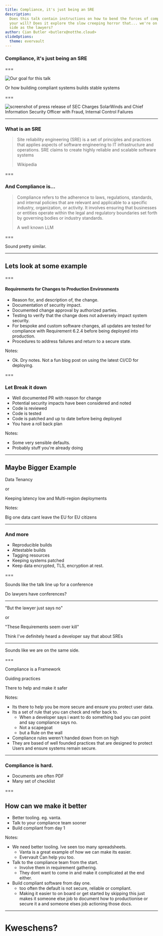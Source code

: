 ```yaml
---
title: Compliance, it's just being an SRE
description:
  Does this talk contain instructions on how to bend the forces of compliance to
  your will? Does it explore the slow creeping horror that... we're on the same
  side as the lawyers?
author: Cian Butler <butlerx@notthe.cloud>
slideOptions:
  theme: evervault
---
```


### Compliance, it's just being an SRE

===

![Our goal for this talk](/img/compliance.jpg)

Or how building compliant systems builds stable systems

===

![screenshot of press release of SEC Charges SolarWinds and Chief Information Security Officer with Fraud, Internal Control Failures ](/img/compliance/sec-charges.png)

---

### What is an SRE

> Site reliability engineering (SRE) is a set of principles and practices that
> applies aspects of software engineering to IT infrastructure and operations.
> SRE claims to create highly reliable and scalable software systems
>
> Wikipedia

===

### And Compliance is...

> Compliance refers to the adherence to laws, regulations, standards, and
> internal policies that are relevant and applicable to a specific industry,
> organization, or activity. It involves ensuring that businesses or entities
> operate within the legal and regulatory boundaries set forth by governing
> bodies or industry standards.
>
> A well known LLM

===

Sound pretty similar.

---

## Lets look at some example

===

#### Requirements for Changes to Production Environments

- Reason for, and description of, the change.
- Documentation of security impact.
- Documented change approval by authorized parties.
- Testing to verify that the change does not adversely impact system security.
- For bespoke and custom software changes, all updates are tested for compliance
  with Requirement 6.2.4 before being deployed into production.
- Procedures to address failures and return to a secure state.

Notes:

- Ok. Dry notes. Not a fun blog post on using the latest CI/CD for deploying.

===

### Let Break it down

<ul>
<li class="fragment fade-up">Well documented PR with reason for change</li>
<li class="fragment fade-up">Potential security impacts have been considered and noted</li>
<li class="fragment fade-up">Code is reviewed</li>
<li class="fragment fade-up">Code is tested</li>
<li class="fragment fade-up">Code is patched and up to date before being deployed</li>
<li class="fragment fade-up">You have a roll back plan</li>
</ul>

Notes:

- Some very sensible defaults.
- Probably stuff you're already doing

---

## Maybe Bigger Example

<p class="fragment fade-up">Data Tenancy</p>

<p class="fragment fade-up">or</p>

<p class="fragment fade-up">Keeping latency low and Multi-region deployments</p>

Notes:

Big one data cant leave the EU for EU citizens

---

### And more

- Reproducible builds
- Attestable builds
- Tagging resources
- Keeping systems patched
- Keep data encrypted, TLS, encryption at rest.

===

Sounds like the talk line up for a conference

<p class="fragment fade-in">Do lawyers have conferences?</p>

---

"But the lawyer just says no"

or

"These Requirements seem over kill"

<p class="fragment fade-in">Think I've definitely heard a developer say that about SREs</p>

---

Sounds like we are on the same side.

===

Compliance is a Framework

<p class="fragment fade-in">Guiding practices</p>
<p class="fragment fade-in">There to help and make it safer</p>

Notes:

- Its there to help you be more secure and ensure you protect user data.
- Its a set of rule that you can check and refer back to.
  - When a developer says i want to do something bad you can point and say
    compliance says no.
  - Not a scapegoat
  - but a Rule on the wall
- Compliance rules weren't handed down from on high
- They are based of well founded practices that are designed to protect Users
  and ensure systems remain secure.

---

### Compliance is hard.

- Documents are often PDF
- Many set of checklist

===

## How can we make it better

<ul>
<li class="fragment fade-up">Better tooling. eg. vanta.</li>
<li class="fragment fade-up">Talk to your compliance team sooner</li>
<li class="fragment fade-up">Build compliant from day 1</li>
</ul>

Notes:

- We need better tooling. Ive seen too many spreadsheets.
  - Vanta is a great example of how we can make its easier.
  - Evervault Can help you too.
- Talk to the compliance team from the start.
  - Involve them in requirement gathering.
  - They dont want to come in and make it complicated at the end either.
- Build compliant software from day one.
  - too often the default is not secure, reliable or compliant.
  - Making it easier to on board or get started by skipping this just makes it
    someone else job to document how to productionise or secure it a and someone
    elses job actioning those docs.

---

# Kweschens?
